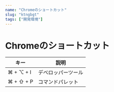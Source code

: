 ```yaml
---
name: "Chromeのショートカット"
slug: "ktngbgt"
tags: ["開発環境"]
---
```


# Chromeのショートカット

| キー        | 説明        |
| --------- | --------- |
| ⌘ + ⌥ + I | デベロッパーツール |
| ⌘ + ⇧ + P | コマンドパレット  |
